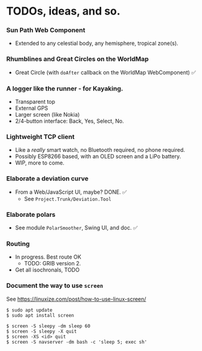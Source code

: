 # TODOs, ideas, and so.

### Sun Path Web Component
- Extended to any celestial body, any hemisphere, tropical zone(s).

### Rhumblines and Great Circles on the WorldMap
- Great Circle (with `doAfter` callback on the WorldMap WebComponent) &#9989;

### A logger like the runner - for Kayaking.
- Transparent top
- External GPS
- Larger screen (like Nokia)
- 2/4-button interface: Back, Yes, Select, No.

### Lightweight TCP client
- Like a _really_ smart watch, no Bluetooth required, no phone required.
- Possibly ESP8266 based, with an OLED screen and a LiPo battery.
- WIP, more to come.

### Elaborate a deviation curve
- From a Web/JavaScript UI, maybe? DONE. &#9989;
  - See `Project.Trunk/Deviation.Tool`

### Elaborate polars
- See module `PolarSmoother`, Swing UI, and doc. &#9989;

### Routing
- In progress. Best route OK
  - TODO: GRIB version 2.
- Get all isochronals, TODO

### Document the way to use `screen`
See <https://linuxize.com/post/how-to-use-linux-screen/>
```
$ sudo apt update
$ sudo apt install screen
```

```
$ screen -S sleepy -dm sleep 60
$ screen -S sleepy -X quit
$ screen -XS <id> quit
$ screen -S navserver -dm bash -c 'sleep 5; exec sh'
```
